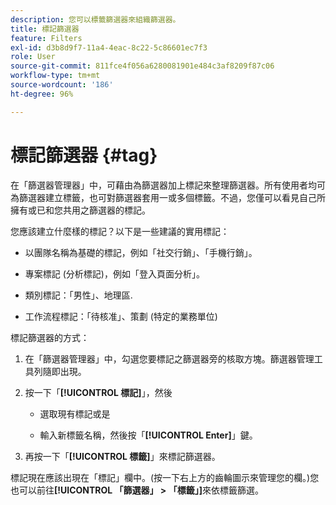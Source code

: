 ```yaml
---
description: 您可以標籤篩選器來組織篩選器。
title: 標記篩選器
feature: Filters
exl-id: d3b8d9f7-11a4-4eac-8c22-5c86601ec7f3
role: User
source-git-commit: 811fce4f056a6280081901e484c3af8209f87c06
workflow-type: tm+mt
source-wordcount: '186'
ht-degree: 96%

---
```


# 標記篩選器 {#tag}

在「篩選器管理器」中，可藉由為篩選器加上標記來整理篩選器。所有使用者均可為篩選器建立標籤，也可對篩選器套用一或多個標籤。不過，您僅可以看見自己所擁有或已和您共用之篩選器的標記。

您應該建立什麼樣的標記？以下是一些建議的實用標記：

* 以團隊名稱為基礎的標記，例如「社交行銷」、「手機行銷」。

* 專案標記 (分析標記)，例如「登入頁面分析」。

* 類別標記：「男性」、地理區.

* 工作流程標記：「待核准」、策劃 (特定的業務單位)

標記篩選器的方式：

1. 在「篩選器管理器」中，勾選您要標記之篩選器旁的核取方塊。篩選器管理工具列隨即出現。

1. 按一下「**[!UICONTROL 標記]**」，然後

   * 選取現有標記或是

   * 輸入新標籤名稱，然後按「**[!UICONTROL Enter]**」鍵。

1. 再按一下「**[!UICONTROL 標籤]**」來標記篩選器。

標記現在應該出現在「標記」欄中。(按一下右上方的齒輪圖示來管理您的欄。)您也可以前往&#x200B;**[!UICONTROL 「篩選器」 > 「標籤」]**&#x200B;來依標籤篩選。

